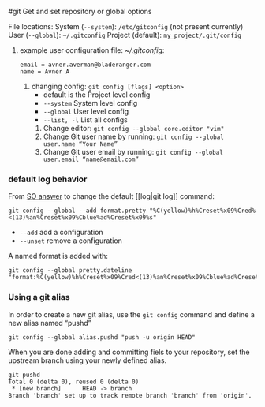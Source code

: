 #git
Get and set repository or global options

File locations:
	System (`--system`): `/etc/gitconfig`  (not present currently)
	User (`--global`): `~/.gitconfig`
	Project (default): `my_project/.git/config`
1. example user configuration file: *~/.gitconfig*:
	```gitconfig
	email = avner.averman@bladeranger.com
	name = Avner A
	```
	1. changing config: `git config [flags] <option>`
		- default is the Project level config
		- `--system`   System level config
		- `--global`  User level config
		- `--list, -l`   List all configs
		1. Change editor:   `git config --global core.editor "vim"`
		2. Change Git user name by running: `git config --global user.name “Your Name”`
		3. Change Git user email by running: `git config --global user.email “name@email.com”`

### default log behavior
From [SO answer](https://stackoverflow.com/a/63500739) to change the default [[log|git log]] command:
```shell
git config --global --add format.pretty "%C(yellow)%h%Creset%x09%Cred%<(13)%an%Creset%x09%Cblue%ad%Creset%x09%s"
```
- `--add`   add a configuration
- `--unset`   remove a configuration

A named format is added with:
```shell
git config --global pretty.dateline "format:%C(yellow)%h%Creset%x09%Cred<(13)%an%Creset%x09%Cblue%ad%Creset%x09%s"
```

### Using a git alias
In order to create a new git alias, use the `git config` command and define a new alias named “pushd”
```shell
git config --global alias.pushd "push -u origin HEAD"
```
When you are done adding and committing fiels to your repository, set the upstream branch using your newly defined alias.
```shell
git pushd
Total 0 (delta 0), reused 0 (delta 0)
 * [new branch]      HEAD -> branch
Branch 'branch' set up to track remote branch 'branch' from 'origin'.
```
